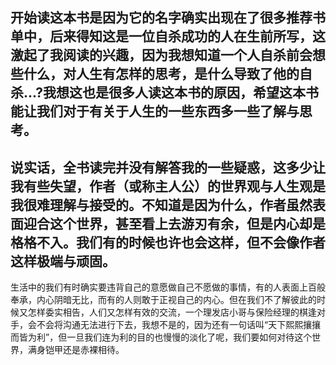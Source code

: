 开始读这本书是因为它的名字确实出现在了很多推荐书单中，后来得知这是一位自杀成功的人在生前所写，这激起了我阅读的兴趣，因为我想知道一个人自杀前会想些什么，对人生有怎样的思考，是什么导致了他的自杀...?我想这也是很多人读这本书的原因，希望这本书能让我们对于有关于人生的一些东西多一些了解与思考。
----
说实话，全书读完并没有解答我的一些疑惑，这多少让我有些失望，作者（或称主人公）的世界观与人生观是我很难理解与接受的。不知道是因为什么，作者虽然表面迎合这个世界，甚至看上去游刃有余，但是内心却是格格不入。我们有的时候也许也会这样，但不会像作者这样极端与顽固。
----
生活中的我们有时确实要违背自己的意愿做自己不愿做的事情，有的人表面上百般奉承，内心阴暗无比，而有的人则敢于正视自己的内心。但在我们不了解彼此的时候又怎样委实相告，人们又怎样有效的交流，一个理发店小哥与保险经理的棋逢对手，会不会将沟通无法进行下去，我想不是的，因为还有一句话叫“天下熙熙攘攘而皆为利”，但一旦我们连为利的目的也慢慢的淡化了呢，我们要如何对待这个世界，满身铠甲还是赤裸相待。